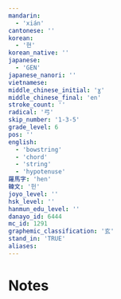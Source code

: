 ```yaml
---
mandarin:
  - 'xián'
cantonese: ''
korean:
  - '현'
korean_native: ''
japanese:
  - 'GEN'
japanese_nanori: ''
vietnamese:
middle_chinese_initial: 'ɣ'
middle_chinese_final: 'en'
stroke_count: ''
radical: '弓'
skip_number: '1-3-5'
grade_level: 6
pos: ''
english:
  - 'bowstring'
  - 'chord'
  - 'string'
  - 'hypotenuse'
羅馬字: 'hen'
韓文: '헌'
joyo_level: ''
hsk_level: ''
hanmun_edu_level: ''
danayo_id: 6444
mc_id: 1291
graphemic_classification: '玄'
stand_in: 'TRUE'
aliases:
---
```


# Notes
